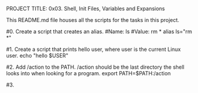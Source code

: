 PROJECT TITLE: 0x03. Shell, Init Files, Variables and Expansions

This README.md file houses all the scripts for the tasks in this project.

#0. Create a script that creates an alias.
#Name: ls
#Value: rm *
alias ls="rm *"

#1. Create a script that prints hello user, where user is the current Linux user.
echo "hello $USER"

#2. Add /action to the PATH. /action should be the last directory the shell looks into when looking for a program.
export PATH=$PATH:/action

#3. 
